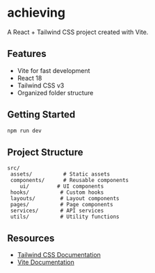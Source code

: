 # achieving

A React + Tailwind CSS project created with Vite.

## Features

-  Vite for fast development
-  React 18
-  Tailwind CSS v3
-  Organized folder structure

## Getting Started

```bash
npm run dev
```

## Project Structure

```
src/
 assets/          # Static assets
 components/      # Reusable components
    ui/         # UI components
 hooks/          # Custom hooks
 layouts/        # Layout components
 pages/          # Page components
 services/       # API services
 utils/          # Utility functions
```

## Resources

- [Tailwind CSS Documentation](https://tailwindcss.com/docs)
- [Vite Documentation](https://vitejs.dev/)
